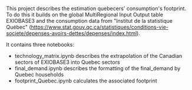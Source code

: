 This project describes the estimation quebecers' consumption's footprint. To do this it builds on the global MultiRegional Input Output table EXIOBASE3 
and the consumption data from "Institut de la statistique Québec" (https://www.stat.gouv.qc.ca/statistiques/conditions-vie-societe/depenses-avoirs-dettes/depenses/index.html).

It contains three notebooks:
- technology_matrix.ipynb describes the extrapolation of the Canadian sectors of EXIOBASE3 into Quebec sectors
- final_demand.ipynb describes the formatting of the final_demand by Quebec households
- footprint_Quebec.ipynb calculates the associated footprint